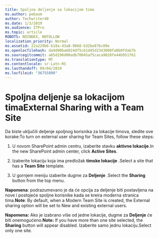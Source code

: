 ```yaml
---
title: Spoljna deljenje sa lokacijom tima
ms.author: pebaum
author: Techwriter40
ms.date: 1/3/2019
ms.audience: ITPro
ms.topic: article
ROBOTS: NOINDEX, NOFOLLOW
localization_priority: Normal
ms.assetid: 22a229b6-b18a-43a8-9868-b32be87bc09e
ms.openlocfilehash: da9d90ba6024df5c61d45d2343008fa0b0fdab7b
ms.sourcegitcommit: a65d196d00adb70045af5caca9828fe44b951f61
ms.translationtype: MT
ms.contentlocale: sr-Latn-RS
ms.lasthandoff: 09/04/2019
ms.locfileid: "36755898"
---
```

# <a name="external-sharing-with-a-team-site"></a><span data-ttu-id="86a73-102">Spoljna deljenje sa lokacijom tima</span><span class="sxs-lookup"><span data-stu-id="86a73-102">External Sharing with a Team Site</span></span>

<span data-ttu-id="86a73-103">Da biste uključili deljenje spoljnog korisnika za lokacije timova, sledite ove korake:</span><span class="sxs-lookup"><span data-stu-id="86a73-103">To turn on external user sharing for Team Sites, follow these steps:</span></span> 
  
1. <span data-ttu-id="86a73-104">U novom SharePoint admin centru, izaberite stavku **aktivne lokacije**.</span><span class="sxs-lookup"><span data-stu-id="86a73-104">In the new SharePoint admin center, click **Active Sites**.</span></span>
  
2. <span data-ttu-id="86a73-105">Izaberite lokaciju koja ima predložak **timske lokacije** .</span><span class="sxs-lookup"><span data-stu-id="86a73-105">Select a site that has a **Team Site** template.</span></span> 
  
3. <span data-ttu-id="86a73-106">U gornjem meniju izaberite dugme za **Deljenje** .</span><span class="sxs-lookup"><span data-stu-id="86a73-106">Select the **Sharing** button from the top menu.</span></span> 
  
 <span data-ttu-id="86a73-107">**Napomena**: podrazumevano je da će opcija za deljenje biti postavljena na nove i postojeće spoljne korisnike kada se kreira moderna stranica tima.</span><span class="sxs-lookup"><span data-stu-id="86a73-107">**Note**: By default, when a Modern Team Site is created, the External sharing option will be set to New and existing external users.</span></span> 
  
 <span data-ttu-id="86a73-108">**Napomena:** Ako je izabrano više od jedne lokacije, dugme za **Deljenje** će biti onemogućeno.</span><span class="sxs-lookup"><span data-stu-id="86a73-108">**Note:** If you have more than one site selected, the **Sharing** button will appear disabled.</span></span> <span data-ttu-id="86a73-109">Izaberite samo jednu lokaciju.</span><span class="sxs-lookup"><span data-stu-id="86a73-109">Select only one site.</span></span> 
  

